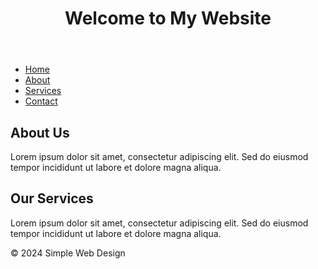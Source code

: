 <!DOCTYPE html>
<html lang="en">
<head>
    <meta charset="UTF-8">
    <meta name="viewport" content="width=device-width, initial-scale=1.0">
    <title>Simple Web Design</title>
    <link rel="stylesheet" href="styles.css">
</head>
<body>
    <header>
        <h1>Welcome to My Website</h1>
    </header>
    <nav>
        <ul>
            <li><a href="#">Home</a></li>
            <li><a href="#">About</a></li>
            <li><a href="#">Services</a></li>
            <li><a href="#">Contact</a></li>
        </ul>
    </nav>
    <main>
        <section>
            <h2>About Us</h2>
            <p>Lorem ipsum dolor sit amet, consectetur adipiscing elit. Sed do eiusmod tempor incididunt ut labore et dolore magna aliqua.</p>
        </section>
        <section>
            <h2>Our Services</h2>
            <p>Lorem ipsum dolor sit amet, consectetur adipiscing elit. Sed do eiusmod tempor incididunt ut labore et dolore magna aliqua.</p>
        </section>
    </main>
    <footer>
        <p>&copy; 2024 Simple Web Design</p>
    </footer>
</body>
</html>
